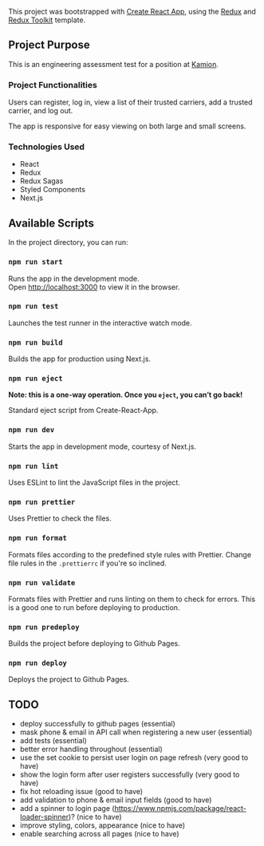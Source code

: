 This project was bootstrapped with
[Create React App](https://github.com/facebook/create-react-app), using the
[Redux](https://redux.js.org/) and
[Redux Toolkit](https://redux-toolkit.js.org/) template.

## Project Purpose

This is an engineering assessment test for a position at
[Kamion](https://www.kamion.co).

### Project Functionalities

Users can register, log in, view a list of their trusted carriers, add a trusted
carrier, and log out.

The app is responsive for easy viewing on both large and small screens.

### Technologies Used

- React
- Redux
- Redux Sagas
- Styled Components
- Next.js

## Available Scripts

In the project directory, you can run:

### `npm run start`

Runs the app in the development mode.<br /> Open
[http://localhost:3000](http://localhost:3000) to view it in the browser.

### `npm run test`

Launches the test runner in the interactive watch mode.<br />

### `npm run build`

Builds the app for production using Next.js.

### `npm run eject`

**Note: this is a one-way operation. Once you `eject`, you can’t go back!**

Standard eject script from Create-React-App.

### `npm run dev`

Starts the app in development mode, courtesy of Next.js.

### `npm run lint`

Uses ESLint to lint the JavaScript files in the project.

### `npm run prettier`

Uses Prettier to check the files.

### `npm run format`

Formats files according to the predefined style rules with Prettier. Change file
rules in the `.prettierrc` if you're so inclined.

### `npm run validate`

Formats files with Prettier and runs linting on them to check for errors. This
is a good one to run before deploying to production.

### `npm run predeploy`

Builds the project before deploying to Github Pages.

### `npm run deploy`

Deploys the project to Github Pages.

## TODO

- deploy successfully to github pages (essential)
- mask phone & email in API call when registering a new user (essential)
- add tests (essential)
- better error handling throughout (essential)
- use the set cookie to persist user login on page refresh (very good to have)
- show the login form after user registers successfully (very good to have)
- fix hot reloading issue (good to have)
- add validation to phone & email input fields (good to have)
- add a spinner to login page
  (https://www.npmjs.com/package/react-loader-spinner)? (nice to have)
- improve styling, colors, appearance (nice to have)
- enable searching across all pages (nice to have)
